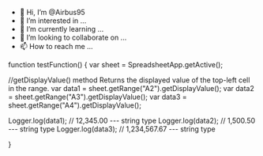 - 👋 Hi, I’m @Airbus95
- 👀 I’m interested in ...
- 🌱 I’m currently learning ...
- 💞️ I’m looking to collaborate on ...
- 📫 How to reach me ...

<!---
Airbus95/Airbus95 is a ✨ special ✨ repository because its `README.md` (this file) appears on your GitHub profile.
You can click the Preview link to take a look at your changes.
--->
function testFunction() {
  var sheet = SpreadsheetApp.getActive();
  
  //getDisplayValue() method Returns the displayed value of the top-left cell in the range.
  var data1 = sheet.getRange("A2").getDisplayValue();
  var data2 = sheet.getRange("A3").getDisplayValue();
  var data3 = sheet.getRange("A4").getDisplayValue();
  
  Logger.log(data1); // 12,345.00 --- string type
  Logger.log(data2); // 1,500.50 --- string type
  Logger.log(data3); // 1,234,567.67 --- string type
  
}
